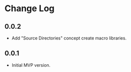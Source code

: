 # Change Log

## 0.0.2
- Add "Source Directories" concept create macro libraries.

## 0.0.1
- Initial MVP version.